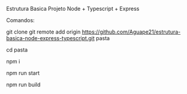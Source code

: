 Estrutura Basica Projeto Node + Typescript + Express

Comandos:

git clone git remote add origin https://github.com/Aguape21/estrutura-basica-node-express-typescript.git pasta

cd pasta

npm i

npm run start

npm run build